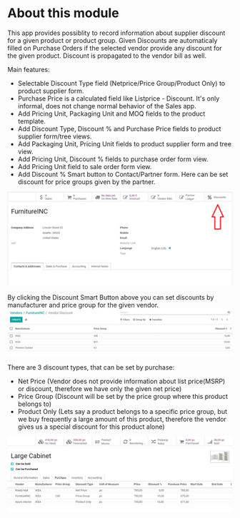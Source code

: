 # About this module

This app provides possiblity to record information about supplier discount for a given product or product group. 
Given Discounts are automaticaly filled on Purchase Orders if the selected vendor provide any discount for the given product.
Discount is propagated to the vendor bill as well.

Main features:

* Selectable Discount Type field (Netprice/Price Group/Product Only) to product supplier form.
* Purchase Price is a calculated field like Listprice - Discount. It's only informal, does not change normal behavior of the Sales app.
* Add Pricing Unit, Packaging Unit and MOQ fields to the product template.
* Add Discount Type, Discount % and Purchase Price fields to product supplier form/tree views.
* Add Packaging Unit, Pricing Unit fields to product supplier form and tree view.
* Add Pricing Unit, Discount % fields to purchase order form view.
* Add Pricing Unit field to sale order form view.
* Add Discount % Smart button to Contact/Partner form. Here can be set discount for price groups given by the partner.

![Discount Smart Button on Vendor's profile](static/description/vendor.png)


By clicking the Discount Smart Button above you can set discounts by manufacturer and price group for the given vendor.
![Create discount for the current Vendor](static/description/vendor_discount.png)


There are 3 discount types, that can be set by purchase:
  - Net Price (Vendor does not provide information about list price(MSRP) or discount, therefore we have only the given net price)
  - Price Group (Discount will be set by the price group where this product belongs to)
  - Product Only (Lets say a product belongs to a specific price group, but we buy frequently a large amount of this product, therefore the vendor gives us a special discount for this product alone)

![Set purchase discount on product](static/description/purchase.png)
